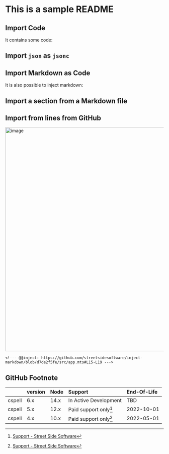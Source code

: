 # This is a sample README

## Import Code

It contains some code:

<!--- @@inject: code.ts --->

## Import `json` as `jsonc`

<!--- @@inject-code: sample.json#lang=jsonc --->

## Import Markdown as Code

It is also possible to inject markdown:

<!--- @@inject-code: example.md --->

## Import a section from a Markdown file

<!--- @@inject: chapters.md#Chapter 3: Directives --->

## Import from lines from GitHub

<img width="711" alt="image" src="https://user-images.githubusercontent.com/3740137/210188786-28704fe3-cc2f-447c-97fc-d27715dabbdc.png">

```
<!--- @@inject: https://github.com/streetsidesoftware/inject-markdown/blob/d7de2f5fe/src/app.mts#L15-L19 --->
```

<!--- @@inject: https://github.com/streetsidesoftware/inject-markdown/blob/d7de2f5fe/src/app.mts#L15-L19 --->

## GitHub Footnote

|        | version | Node | Support               | End-Of-Life |
| :----- | :------ | :--- | :-------------------- | :---------- |
| cspell | 6.x     | 14.x | In Active Development | TBD         |
| cspell | 5.x     | 12.x | Paid support only[^1] | 2022-10-01  |
| cspell | 4.x     | 10.x | Paid support only[^1] | 2022-05-01  |

[^1]: [Support - Street Side Software](https://streetsidesoftware.com/support/#maintenance-agreements)
